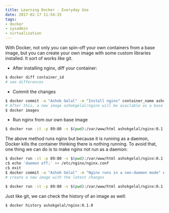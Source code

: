 ```yaml
---
title: Learning Docker - Everyday Use
date: 2017-02-17 11:54:15
tags:
- docker
- sysadmin
- virtualization
---
```


With Docker, not only you can spin-off your own containers from a base image, but you can create your own image with some custom libraries installed. It sort of works like git.

* After installing nginx, diff your container:

```bash
$ docker diff container_id
# see differences
```

* Commit the changes

```bash
$ docker commit -a "Ashok Gelal" -m "Install nginx" container_name ashokgelal/nginx:0.1.0
# After this, a new image ashokgelal/nginx will be available as a base image
$ docker images
```

* Run nginx from our own base image

```bash
$ docker run -it -p 89:80 -v $(pwd):/var/www/html ashokgelal/nginx:0.1.0 nginx
```

The above method runs nginx but because it is running as a daemon, Docker kills the container thinking there is nothing running. To avoid that, one thing we can do is to make nginx not run as a daemon:

```bash
$ docker run -it -p 89:80 -v $(pwd):/var/www/html ashokgelal/nginx:0.1.0 nginx
c$ echo 'daemon off;' >> /etc/nginx/nginx.conf
c$ exit
$ docker commit -a "Ashok Gelal" -m "Nginx runs in a non-daemon mode" container_id ashokgelal/nginx:0.2.0
# create a new image with the latest changes

$ docker run -it -p 89:80 -v $(pwd):/var/www/html ashokgelal/nginx:0.1.0 nginx
```

Just like git, we can check the history of an image as well:
```bash
$ docker history ashokgelal/nginx:0.1.0
```

